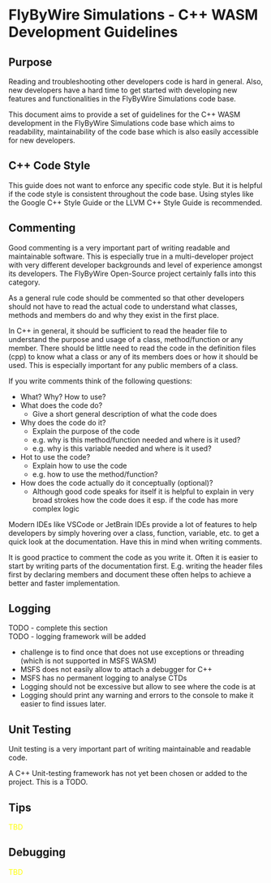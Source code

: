 # FlyByWire Simulations - C++ WASM Development Guidelines

## Purpose
Reading and troubleshooting other developers code is hard in general. Also, new 
developers have a hard time to get started with developing new features and 
functionalities in the FlyByWire Simulations code base. 

This document aims to provide a set of guidelines for the C++ WASM development in 
the FlyByWire Simulations code base which aims to readability, maintainability of
the code base which is also easily accessible for new developers.

## C++ Code Style
This guide does not want to enforce any specific code style. But it is helpful
if the code style is consistent throughout the code base.
Using styles like the Google C++ Style Guide or the LLVM C++ Style Guide is
recommended.

## Commenting
Good commenting is a very important part of writing readable and maintainable
software. This is especially true in a multi-developer project with very different 
developer backgrounds and level of experience amongst its developers. 
The FlyByWire Open-Source project certainly falls into this category. 
           
As a general rule code should be commented so that other developers should not 
have to read the actual code to understand what classes, methods and members do 
and why they exist in the first place. 

In C++ in general, it should be sufficient to read the header file to understand 
the purpose and usage of a class, method/function or any member. There should be
little need to read the code in the definition files (cpp) to know what a class 
or any of its members does or how it should be used. 
This is especially important for any public members of a class.
                                            
If you write comments think of the following questions:

- What? Why? How to use? 
- What does the code do?
  - Give a short general description of what the code does
- Why does the code do it?
  - Explain the purpose of the code 
  - e.g. why is this method/function needed and where is it used?
  - e.g. why is this variable needed and where is it used?
- Hot to use the code?
  - Explain how to use the code
  - e.g. how to use the method/function?
- How does the code actually do it conceptually (optional)?
  - Although good code speaks for itself it is helpful to explain in very
    broad strokes how the code does it esp. if the code has more complex logic

Modern IDEs like VSCode or JetBrain IDEs provide a lot of features to help 
developers by simply hovering over a class, function, variable, etc. to get a 
quick look at the documentation. Have this in mind when writing comments.

It is good practice to comment the code as you write it. Often it is easier to
start by writing parts of the documentation first. E.g. writing the header files 
first by declaring members and document these often helps to achieve a better 
and faster implementation.  

## Logging

TODO - complete this section                                                          
TODO - logging framework will be added
- challenge is to find once that does not use exceptions or threading (which is
  not supported in MSFS WASM)
- MSFS does not easily allow to attach a debugger for C++
- MSFS has no permanent logging to analyse CTDs
- Logging should not be excessive but allow to see where the code is at
- Logging should print any warning and errors to the console to make it easier 
  to find issues later.  

## Unit Testing
Unit testing is a very important part of writing maintainable and readable code.

A C++ Unit-testing framework has not yet been chosen or added to the project.
This is a TODO.

## Tips
<span style="color:yellow">TBD</span>

## Debugging
<span style="color:yellow">TBD</span> 


